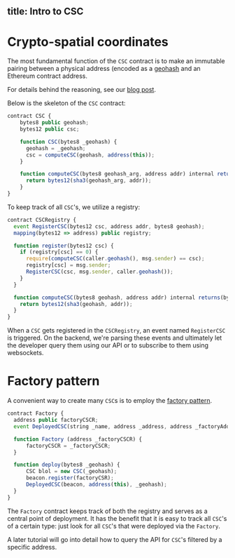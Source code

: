 title: Intro to CSC
---

# Crypto-spatial coordinates

The most fundamental function of the `CSC` contract is to make an immutable pairing between a physical address (encoded as a [geohash](https://en.wikipedia.org/wiki/Geohash) and an Ethereum contract address.

For details behind the reasoning, see our [blog post](https://blog.foam.space/crypto-spatial-coordinates-fe0527816506).

Below is the skeleton of the `CSC` contract:


```javascript
contract CSC {
    bytes8 public geohash;
    bytes12 public csc;

    function CSC(bytes8 _geohash) {
      geohash = _geohash;
      csc = computeCSC(geohash, address(this));
    }

    function computeCSC(bytes8 geohash_arg, address addr) internal returns(bytes12) {
      return bytes12(sha3(geohash_arg, addr));
    }
}
```

To keep track of all `CSC`'s, we utilize a registry:

```javascript
contract CSCRegistry {
  event RegisterCSC(bytes12 csc, address addr, bytes8 geohash);
  mapping(bytes12 => address) public registry;

  function register(bytes12 csc) {
    if (registry[csc] == 0) {
      require(computeCSC(caller.geohash(), msg.sender) == csc);
      registry[csc] = msg.sender;
      RegisterCSC(csc, msg.sender, caller.geohash());
    }
  }

  function computeCSC(bytes8 geohash, address addr) internal returns(bytes12) {
    return bytes12(sha3(geohash, addr));
  }
}
```

When a `CSC` gets registered in the `CSCRegistry`, an event named `RegisterCSC` is triggered. On the backend, we're parsing these events and ultimately let the developer query them using our API or to subscribe to them using websockets.

# Factory pattern

A convenient way to create many `CSC`s is to employ the [factory pattern](https://en.wikipedia.org/wiki/Factory_method_pattern).

```javascript
contract Factory {
  address public factoryCSCR;
  event DeployedCSC(string _name, address _address, address _factoryAddress, bytes8 _geohash);

  function Factory (address _factoryCSCR) {
      factoryCSCR = _factoryCSCR;
  }

  function deploy(bytes8 _geohash) {
      CSC blol = new CSC(_geohash);
      beacon.register(factoryCSR);
      DeployedCSC(beacon, address(this), _geohash);
  }
}
```

The `Factory` contract keeps track of both the registry and serves as a central point of deployment. It has the benefit that it is easy to track all `CSC`'s of a certain type: just look for all `CSC`'s that were deployed via the `Factory`.

A later tutorial will go into detail how to query the API for `CSC`'s filtered by a specific address.
